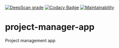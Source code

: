 [![DeepScan grade](https://deepscan.io/api/teams/21091/projects/24500/branches/756391/badge/grade.svg)](https://deepscan.io/dashboard#view=project&tid=21091&pid=24500&bid=756391)  [![Codacy Badge](https://app.codacy.com/project/badge/Grade/da4530e542b647f8a04370da1e6eca5b)](https://app.codacy.com/gh/JoshuaOndieki/project-manager-app/dashboard?utm_source=gh&utm_medium=referral&utm_content=&utm_campaign=Badge_grade)   [![Maintainability](https://api.codeclimate.com/v1/badges/9690d519beb1f8e313aa/maintainability)](https://codeclimate.com/github/JoshuaOndieki/project-manager-app/maintainability)

# project-manager-app
Project management app